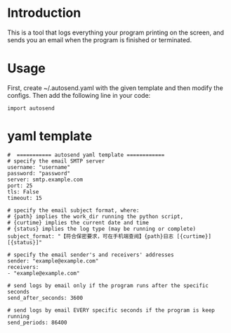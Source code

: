 # Introduction
This is a tool that logs everything your program printing on the screen, 
and sends you an email when the program is finished or terminated.

# Usage
First, create ~/.autosend.yaml with the given template and then modify the configs. 
Then add the following line in your code:
```
import autosend
```

# yaml template
```
#  =========== autosend yaml template ============
# specify the email SMTP server
username: "username"
password: "password"
server: smtp.example.com
port: 25
tls: False
timeout: 15

# specify the email subject format, where: 
# {path} implies the work_dir running the python script,
# {curtime} implies the current date and time
# {status} implies the log type (may be running or complete) 
subject_format: "【符合保密要求，可在手机端查阅】{path}日志 [{curtime}] [{status}]"

# specify the email sender's and receivers' addresses
sender: "example@example.com"
receivers: 
- "example@example.com"

# send logs by email only if the program runs after the specific seconds
send_after_seconds: 3600

# send logs by email EVERY specific seconds if the program is keep running
send_periods: 86400
```